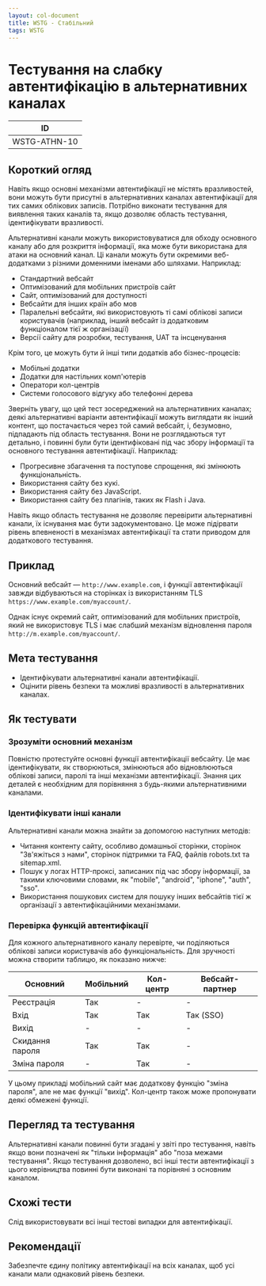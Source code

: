 ```yaml
---
layout: col-document
title: WSTG - Стабільний
tags: WSTG
---
```


# Тестування на слабку автентифікацію в альтернативних каналах

|ID          |
|------------|
|WSTG-ATHN-10|

## Короткий огляд

Навіть якщо основні механізми автентифікації не містять вразливостей, вони можуть бути присутні в альтернативних каналах автентифікації для тих самих облікових записів. Потрібно виконати тестування для виявлення таких каналів та, якщо дозволяє область тестування, ідентифікувати вразливості.

Альтернативні канали можуть використовуватися для обходу основного каналу або для розкриття інформації, яка може бути використана для атаки на основний канал. Ці канали можуть бути окремими веб-додатками з різними доменними іменами або шляхами. Наприклад:

- Стандартний вебсайт
- Оптимізований для мобільних пристроїв сайт
- Сайт, оптимізований для доступності
- Вебсайти для інших країн або мов
- Паралельні вебсайти, які використовують ті самі облікові записи користувачів (наприклад, інший вебсайт із додатковим функціоналом тієї ж організації)
- Версії сайту для розробки, тестування, UAT та інсценування

Крім того, це можуть бути й інші типи додатків або бізнес-процесів:

- Мобільні додатки
- Додатки для настільних комп'ютерів
- Оператори кол-центрів
- Системи голосового відгуку або телефонні дерева

Зверніть увагу, що цей тест зосереджений на альтернативних каналах; деякі альтернативні варіанти автентифікації можуть виглядати як інший контент, що постачається через той самий вебсайт, і, безумовно, підпадають під область тестування. Вони не розглядаються тут детально, і повинні були бути ідентифіковані під час збору інформації та основного тестування автентифікації. Наприклад:

- Прогресивне збагачення та поступове спрощення, які змінюють функціональність.
- Використання сайту без кукі.
- Використання сайту без JavaScript.
- Використання сайту без плагінів, таких як Flash і Java.

Навіть якщо область тестування не дозволяє перевірити альтернативні канали, їх існування має бути задокументовано. Це може підірвати рівень впевненості в механізмах автентифікації та стати приводом для додаткового тестування.

## Приклад

Основний вебсайт — `http://www.example.com`, і функції автентифікації завжди відбуваються на сторінках із використанням TLS `https://www.example.com/myaccount/`.

Однак існує окремий сайт, оптимізований для мобільних пристроїв, який не використовує TLS і має слабший механізм відновлення пароля `http://m.example.com/myaccount/`.

## Мета тестування

- Ідентифікувати альтернативні канали автентифікації.
- Оцінити рівень безпеки та можливі вразливості в альтернативних каналах.

## Як тестувати

### Зрозуміти основний механізм

Повністю протестуйте основні функції автентифікації вебсайту. Це має ідентифікувати, як створюються, змінюються або відновлюються облікові записи, паролі та інші механізми автентифікації. Знання цих деталей є необхідним для порівняння з будь-якими альтернативними каналами.

### Ідентифікувати інші канали

Альтернативні канали можна знайти за допомогою наступних методів:

- Читання контенту сайту, особливо домашньої сторінки, сторінок "Зв'яжіться з нами", сторінок підтримки та FAQ, файлів robots.txt та sitemap.xml.
- Пошук у логах HTTP-проксі, записаних під час збору інформації, за такими ключовими словами, як "mobile", "android", "iphone", "auth", "sso".
- Використання пошукових систем для пошуку інших вебсайтів тієї ж організації з автентифікаційними механізмами.

### Перевірка функцій автентифікації

Для кожного альтернативного каналу перевірте, чи поділяються облікові записи користувачів або функціональність. Для зручності можна створити таблицю, як показано нижче:

  | Основний | Мобільний |  Кол-центр | Вебсайт-партнер |
  |---------|-----------|------------|-----------------|
  | Реєстрація| Так      |     -      |       -         |
  | Вхід     | Так      |    Так     |    Так (SSO)    |
  | Вихід    |   -      |     -      |       -         |
  | Скидання пароля | Так |   Так    |       -         |
  | Зміна пароля    |   -   |   Так  |       -         |

У цьому прикладі мобільний сайт має додаткову функцію "зміна пароля", але не має функції "вихід". Кол-центр також може пропонувати деякі обмежені функції.

## Перегляд та тестування

Альтернативні канали повинні бути згадані у звіті про тестування, навіть якщо вони позначені як "тільки інформація" або "поза межами тестування". Якщо тестування дозволено, всі інші тести автентифікації з цього керівництва повинні бути виконані та порівняні з основним каналом.

## Схожі тести

Слід використовувати всі інші тестові випадки для автентифікації.

## Рекомендації

Забезпечте єдину політику автентифікації на всіх каналах, щоб усі канали мали однаковий рівень безпеки.
